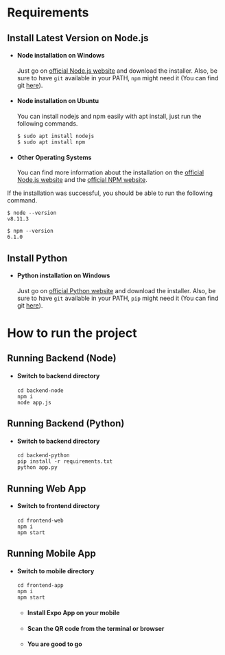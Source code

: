# Requirements
## Install Latest Version on Node.js
- #### Node installation on Windows

  Just go on [official Node.js website](https://nodejs.org/) and download the installer.
Also, be sure to have `git` available in your PATH, `npm` might need it (You can find git [here](https://git-scm.com/)).

- #### Node installation on Ubuntu

  You can install nodejs and npm easily with apt install, just run the following commands.

      $ sudo apt install nodejs
      $ sudo apt install npm

- #### Other Operating Systems
  You can find more information about the installation on the [official Node.js website](https://nodejs.org/) and the [official NPM website](https://npmjs.org/).

If the installation was successful, you should be able to run the following command.

    $ node --version
    v8.11.3

    $ npm --version
    6.1.0

## Install Python
- #### Python installation on Windows

  Just go on [official Python website](https://www.python.org/) and download the installer.
Also, be sure to have `git` available in your PATH, `pip` might need it (You can find git [here](https://git-scm.com/)).


# How to run the project

## Running Backend (Node)
- #### Switch to backend directory

  ```
  cd backend-node
  npm i
  node app.js
  ```
## Running Backend (Python)
- #### Switch to backend directory
  ```
  cd backend-python
  pip install -r requirements.txt
  python app.py
  ```

## Running Web App
- #### Switch to frontend directory
  ```
  cd frontend-web
  npm i
  npm start
  ```

## Running Mobile App
- #### Switch to mobile directory
  ```
  cd frontend-app
  npm i
  npm start
  ```
  - #### Install Expo App on your mobile
  - #### Scan the QR code from the terminal or browser
  - #### You are good to go
